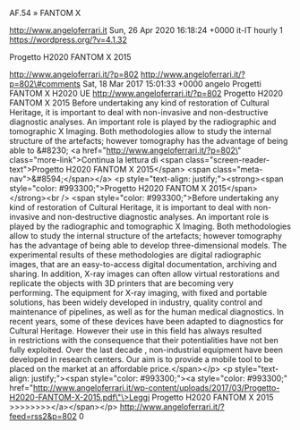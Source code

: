AF.54 » FANTOM X

http://www.angeloferrari.it Sun, 26 Apr 2020 16:18:24 +0000 it-IT hourly 1 https://wordpress.org/?v=4.1.32

Progetto H2020 FANTOM X 2015

http://www.angeloferrari.it/?p=802 http://www.angeloferrari.it/?p=802\#comments Sat, 18 Mar 2017 15:01:33 +0000 angelo Progetti FANTOM X H2020 UE http://www.angeloferrari.it/?p=802 Progetto H2020 FANTOM X 2015 Before undertaking any kind of restoration of Cultural Heritage, it is important to deal with non-invasive and non-destructive diagnostic analyses. An important role is played by the radiographic and tomographic X Imaging. Both methodologies allow to study the internal structure of the artefacts; however tomography has the advantage of being able to &\#8230; \<a href=\"http://www.angeloferrari.it/?p=802\" class=\"more-link\"\>Continua la lettura di \<span class=\"screen-reader-text\"\>Progetto H2020 FANTOM X 2015\</span\> \<span class=\"meta-nav\"\>&\#8594;\</span\>\</a\> \<p style=\"text-align: justify;\"\>\<strong\>\<span style=\"color: \#993300;\"\>Progetto H2020 FANTOM X 2015\</span\>\</strong\>\<br /\> \<span style=\"color: \#993300;\"\>Before undertaking any kind of restoration of Cultural Heritage, it is important to deal with non-invasive and non-destructive diagnostic analyses. An important role is played by the radiographic and tomographic X Imaging. Both methodologies allow to study the internal structure of the artefacts; however tomography has the advantage of being able to develop three-dimensional models. The experimental results of these methodologies are digital radiographic images, that are an easy-to-access digital documentation, archiving and sharing. In addition, X-ray images can often allow virtual restorations and replicate the objects with 3D printers that are becoming very performing. The equipment for X-ray imaging, with fixed and portable solutions, has been widely developed in industry, quality control and maintenance of pipelines, as well as for the human medical diagnostics. In recent years, some of these devices have been adapted to diagnostics for Cultural Heritage. However their use in this field has always resulted in restrictions with the consequence that their potentialities have not ben fully exploited. Over the last decade , non-industrial equipment have been developed in research centers. Our aim is to provide a mobile tool to be placed on the market at an affordable price.\</span\>\</p\> \<p style=\"text-align: justify;\"\>\<span style=\"color: \#993300;\"\>\<a style=\"color: \#993300;\" href=\"http://www.angeloferrari.it/wp-content/uploads/2017/03/Progetto-H2020-FANTOM-X-2015.pdf\"\>Leggi Progetto H2020 FANTOM X 2015 &gt;&gt;&gt;&gt;&gt;&gt;&gt;&gt;\</a\>\</span\>\</p\> http://www.angeloferrari.it/?feed=rss2&p=802 0
